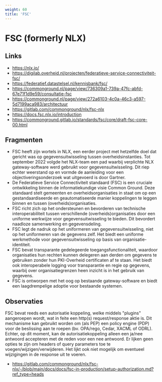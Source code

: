 ```yaml
---
weight: 60
title: 'FSC'
---
```


# FSC (formerly NLX)

## Links
- https://nlx.io/
- https://digilab.overheid.nl/projecten/federatieve-service-connectiviteit-fsc/
- https://federatief.datastelsel.nl/kennisbank/fsc/
- https://commonground.nl/page/view/736309a1-739a-47fc-abfd-67e71f1d9e59/consultatie-fsc
- https://commonground.nl/page/view/272a6103-4c0a-46c3-a597-5d7199aca983/architectuur
- https://gitlab.com/commonground/nlx/fsc-nlx
- https://docs.fsc.nlx.io/introduction
- https://commonground.gitlab.io/standards/fsc/core/draft-fsc-core-00.html

## Fragmenten
- FSC heeft zijn wortels in NLX, een eerder project met hetzelfde doel dat gericht was op gegevensuitwisseling tussen overheidsinstanties. Tot september 2022 volgde het NLX-team een pad waarbij verplichte NLX gateway-software werd gebruikt voor gegevensuitwisseling. Dit riep echter weerstand op en vormde de aanleiding voor een objectiveringsonderzoek wat uitgevoerd is door Gartner.
- De Federatieve Service Connectiviteit standaard (FSC) is een cruciale ontwikkeling binnen de informatiekundige visie Common Ground. Deze standaard stelt gemeenten en overheidsorganisaties in staat om op een gestandaardiseerde en geautomatiseerde manier koppelingen te leggen binnen en tussen (overheids)organisaties.
- FSC richt zich op het ondersteunen en bevorderen van technische interoperabiliteit tussen verschillende (overheids)organisaties door een uniforme werkwijze voor gegevensuitwisseling te bieden. Dit bevordert naadloze samenwerking en gegevensdeling.
- FSC legt de nadruk op het uniformeren van gegevensuitwisseling, niet op het uniformeren van de gegevens zelf. Het biedt een uniforme werkmethode voor gegevensuitwisseling op basis van organisatie-identiteit.
- FSC bevat transparante gedelegeerde toegangsfunctionaliteit, waardoor organisaties hun rechten kunnen delegeren aan derden om gegevens te gebruiken zonder hun PKI-Overheid certificaten af te staan. Het biedt ook interoperabele logging voor transparantie en regie op gegevens,  waarbij over organisatiegrenzen heen inzicht is in het gebruik van gegevens.
- FSC is ontworpen met het oog op bestaande gateway-software en biedt een laagdrempelige adoptie voor bestaande systemen. 

## Observaties
FSC bevat reeds een autorisatie koppeling, welke middels "plugins" aangeroepen wordt, wat in feite een http(s) request/response aktie is.
Dit mechanisme kan gebruikt worden om (als PEP) een policy engine (PDP) voor de beslissing aan te roepen (bv. OPA/rego, Cedar, XACML of ODRL).
Echter, op dit moment, kan de autorisatiekoppeling alleen een ja/nee antwoord accepteren met de reden voor een nee antwoord.
Er lijken geen opties te zijn om headers of query parameters toe te voegen/wijzigen/verwijderen.
Het lijkt ook niet mogelijk om eventueel wijzigingen in de response uit te voeren.
- https://gitlab.com/commonground/nlx/fsc-nlx/-/blob/main/docs/docs/fsc-in-production/setup-authorization.md?ref_type=heads
